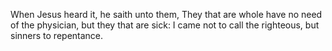 When Jesus heard it, he saith unto them, They that are whole have no need of the physician, but they that are sick: I came not to call the righteous, but sinners to repentance.
